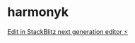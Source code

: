 # harmonyk

[Edit in StackBlitz next generation editor ⚡️](https://stackblitz.com/~/github.com/sergenius/harmonyk)